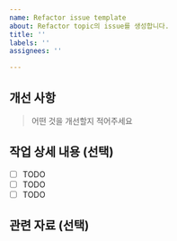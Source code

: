 ```yaml
---
name: Refactor issue template
about: Refactor topic의 issue를 생성합니다.
title: ''
labels: ''
assignees: ''

---
```


## 개선 사항

> 어떤 것을 개선할지 적어주세요

## 작업 상세 내용 (선택)

- [ ] TODO
- [ ] TODO
- [ ] TODO

## 관련 자료 (선택)
